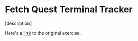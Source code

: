 # Fetch Quest Terminal Tracker

[description]

Here's a [link](https://github.com/nashville-software-school/python-milestones/blob/master/02-command-line-applications/exercises/CLI_BAG_OF_LOOT.md) to the original exercise.

